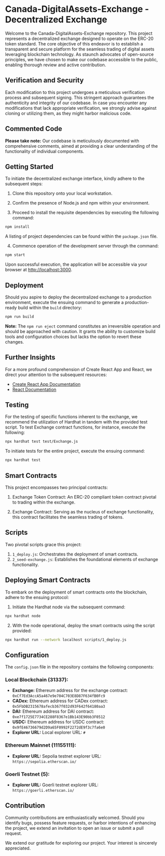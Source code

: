 # Canada-DigitalAssets-Exchange - Decentralized Exchange

Welcome to the Canada-DigitalAssets-Exchange repository. This project represents a decentralized exchange designed to operate on the ERC-20 token standard. The core objective of this endeavor is to establish a transparent and secure platform for the seamless trading of digital assets leveraging blockchain technology. As staunch advocates of open-source principles, we have chosen to make our codebase accessible to the public, enabling thorough review and active contribution.

## Verification and Security

Each modification to this project undergoes a meticulous verification process and subsequent signing. This stringent approach guarantees the authenticity and integrity of our codebase. In case you encounter any modifications that lack appropriate verification, we strongly advise against cloning or utilizing them, as they might harbor malicious code.

## Commented Code

**Please take note:** Our codebase is meticulously documented with comprehensive comments, aimed at providing a clear understanding of the functionality of individual components.

## Getting Started

To initiate the decentralized exchange interface, kindly adhere to the subsequent steps:

1. Clone this repository onto your local workstation.

2. Confirm the presence of Node.js and npm within your environment.

3. Proceed to install the requisite dependencies by executing the following command:

```bash
npm install
```

A listing of project dependencies can be found within the `package.json` file.

4. Commence operation of the development server through the command:

```bash
npm start
```

Upon successful execution, the application will be accessible via your browser at [http://localhost:3000](http://localhost:3000).

## Deployment

Should you aspire to deploy the decentralized exchange to a production environment, execute the ensuing command to generate a production-ready build within the `build` directory:

```bash
npm run build
```

**Note:** The `npm run eject` command constitutes an irreversible operation and should be approached with caution. It grants the ability to customize build tools and configuration choices but lacks the option to revert these changes.

## Further Insights

For a more profound comprehension of Create React App and React, we direct your attention to the subsequent resources:

- [Create React App Documentation](https://facebook.github.io/create-react-app/docs/getting-started)
- [React Documentation](https://reactjs.org/)

## Testing

For the testing of specific functions inherent to the exchange, we recommend the utilization of Hardhat in tandem with the provided test script. To test Exchange contract functions, for instance, execute the following:

```bash
npx hardhat test test/Exchange.js
```

To initiate tests for the entire project, execute the ensuing command:

```bash
npx hardhat test
```

## Smart Contracts

This project encompasses two principal contracts:

1. Exchange Token Contract: An ERC-20 compliant token contract pivotal to trading within the exchange.

2. Exchange Contract: Serving as the nucleus of exchange functionality, this contract facilitates the seamless trading of tokens.

## Scripts

Two pivotal scripts grace this project:

1. `1_deploy.js`: Orchestrates the deployment of smart contracts.
2. `2_seed-exchange.js`: Establishes the foundational elements of exchange functionality.

## Deploying Smart Contracts

To embark on the deployment of smart contracts onto the blockchain, adhere to the ensuing protocol:

1. Initiate the Hardhat node via the subsequent command:

```bash
npx hardhat node
```

2. With the node operational, deploy the smart contracts using the script provided:

```bash
npx hardhat run --network localhost scripts/1_deploy.js
```

## Configuration

The `config.json` file in the repository contains the following components:

### Local Blockchain (31337):

- **Exchange:** Ethereum address for the exchange contract: `0xCf7Ed3AccA5a467e9e704C703E8D87F634fB0Fc9`
- **CADex:** Ethereum address for CADex contract: `0x5FbDB2315678afecb367f032d93F642f64180aa3`
- **DAI:** Ethereum address for DAI contract: `0xe7f1725E7734CE288F8367e1Bb143E90bb3F0512`
- **USDC:** Ethereum address for USDC contract: `0x9fE46736679d2D9a65F0992F2272dE9f3c7fa6e0`
- **Explorer URL:** Local explorer URL: `#`

### Ethereum Mainnet (11155111):

- **Explorer URL:** Sepolia testnet explorer URL: `https://sepolia.etherscan.io/`

### Goerli Testnet (5):

- **Explorer URL:** Goerli testnet explorer URL: `https://goerli.etherscan.io/`

## Contribution

Community contributions are enthusiastically welcomed. Should you identify bugs, possess feature requests, or harbor intentions of enhancing the project, we extend an invitation to open an issue or submit a pull request.

We extend our gratitude for exploring our project. Your interest is sincerely appreciated.